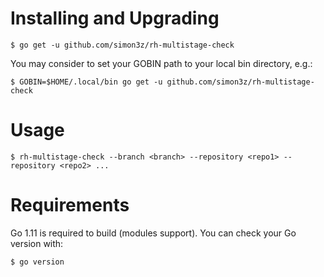 # Installing and Upgrading

    $ go get -u github.com/simon3z/rh-multistage-check

You may consider to set your GOBIN path to your local bin directory, e.g.:

    $ GOBIN=$HOME/.local/bin go get -u github.com/simon3z/rh-multistage-check

# Usage

    $ rh-multistage-check --branch <branch> --repository <repo1> --repository <repo2> ...

# Requirements

Go 1.11 is required to build (modules support). You can check your Go version with:

    $ go version

